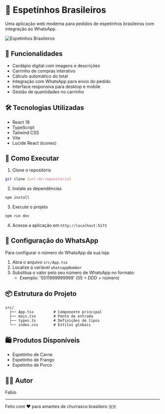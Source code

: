 # 🍖 Espetinhos Brasileiros

Uma aplicação web moderna para pedidos de espetinhos brasileiros com integração ao WhatsApp.

![Espetinhos Brasileiros](https://images.unsplash.com/photo-1555939594-58d7cb561ad1?auto=format&fit=crop&q=80&w=1200)

## 📱 Funcionalidades

- Cardápio digital com imagens e descrições
- Carrinho de compras interativo
- Cálculo automático do total
- Integração com WhatsApp para envio do pedido
- Interface responsiva para desktop e mobile
- Gestão de quantidades no carrinho

## 🛠️ Tecnologias Utilizadas

- React 18
- TypeScript
- Tailwind CSS
- Vite
- Lucide React (ícones)

## 🚀 Como Executar

1. Clone o repositório
```bash
git clone [url-do-repositorio]
```

2. Instale as dependências
```bash
npm install
```

3. Execute o projeto
```bash
npm run dev
```

4. Acesse a aplicação em `http://localhost:5173`

## 💼 Configuração do WhatsApp

Para configurar o número do WhatsApp da sua loja:

1. Abra o arquivo `src/App.tsx`
2. Localize a variável `whatsappNumber`
3. Substitua o valor pelo seu número de WhatsApp no formato:
   - Exemplo: '5511999999999' (55 + DDD + número)

## 📦 Estrutura do Projeto

```
src/
  ├── App.tsx         # Componente principal
  ├── main.tsx        # Ponto de entrada
  ├── types.ts        # Definições de tipos
  └── index.css       # Estilos globais
```

## 🛍️ Produtos Disponíveis

- Espetinho de Carne
- Espetinho de Frango
- Espetinho de Porco


## 👨‍💻 Autor

Fabio

---

Feito com ❤️ para amantes de churrasco brasileiro 🇧🇷